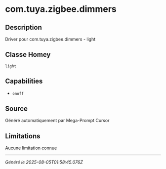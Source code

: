 # com.tuya.zigbee.dimmers

## Description
Driver pour com.tuya.zigbee.dimmers - light

## Classe Homey
`light`

## Capabilities
- `onoff`

## Source
Généré automatiquement par Mega-Prompt Cursor

## Limitations
Aucune limitation connue

---
*Généré le 2025-08-05T01:58:45.076Z*

